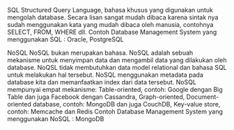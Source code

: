SQL
    Structured Query Language, bahasa khusus yang digunakan untuk mengolah database. 
    Secara lisan sangat mudah dibaca karena sintak nya sudah menggunakan kata yang mudah dibaca oleh manusia, 
    contohnya SELECT, FROM, WHERE dll.
    Contoh Database Management System yang menggunakan SQL : Oracle, PostgreSQL

NoSQL
    NoSQL bukan merupakan bahasa. NoSQL adalah sebuah mekanisme untuk menyimpan data dan mengambil data yang dilakukan oleh database. NoQSL tidak membutuhkan data model relational dan bahasa SQL untuk melakukan hal tersebut. NoSQL menggunakan metadata pada database kita dan memanfaatkan index dari data tersebut. NoSQL mempunyai empat mekanisme:
        Table-oriented, contoh: Google dengan Big Table dan juga Facebook dengan Cassandra,
        Graph-oriented,
        Document-oriented database, contoh: MongoDB dan juga CouchDB,
        Key-value store, contoh: Memcache dan Redis
    Contoh Database Management System yang menggunakan NoSQL : MongoDB